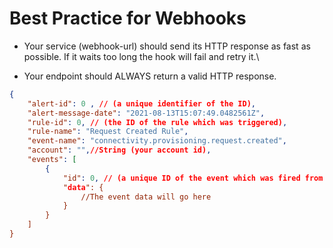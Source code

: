 # Best Practice for Webhooks

* Your service (webhook-url) should send its HTTP response as fast as possible. If it waits too long the hook will fail and retry it.\

* Your endpoint should ALWAYS return a valid HTTP response.

```json
{
    "alert-id": 0 , // (a unique identifier of the ID),
    "alert-message-date": "2021-08-13T15:07:49.0482561Z",
    "rule-id": 0, // (the ID of the rule which was triggered),
    "rule-name": "Request Created Rule",
    "event-name": "connectivity.provisioning.request.created",
    "account": "",//String (your account id),
    "events": [
        {
            "id": 0, // (a unique ID of the event which was fired from KORE)",
            "data": {
                //The event data will go here
            }
        }
    ]
}
```
